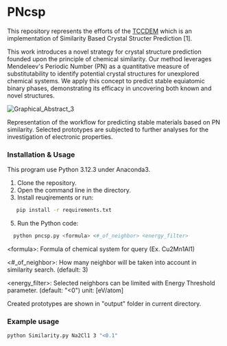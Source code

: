 # PNcsp

This repository represents the efforts of the [TCCDEM](https://github.com/tccdem/) which is an implementation of Similarity Based Crystal Structer Prediction [1]. 

This work introduces a novel strategy for crystal structure prediction founded upon the principle of chemical similarity.  Our method leverages Mendeleev's Periodic Number (PN) as a quantitative measure of substitutability to identify potential crystal structures for unexplored chemical systems. We apply this concept to predict stable equiatomic binary phases, demonstrating its efficacy in uncovering both known and novel structures.

![Graphical_Abstract_3](https://github.com/user-attachments/assets/cf590168-ab66-4dc7-8954-de794dfbf780)

Representation of the workflow for predicting stable materials based on PN similarity. Selected prototypes are subjected to further analyses for the investigation of electronic properties.



### Installation & Usage
This program use Python 3.12.3 under Anaconda3. 

1) Clone the repository.
2) Open the command line in the directory.
3) Install reuqirements or run:
```bash
   pip install -r requirements.txt
```
5) Run the Python code:
```bash
  python pncsp.py <formula> <#_of_neighbor> <energy_filter>
```
\<formula\>: Formula of chemical system for query (Ex. Cu2Mn1Al1)

\<#_of_neighbor\>: How many neighbor will be taken into account in similarity search. (default: 3)

\<energy_filter\>: Selected neighbors can be limited with Energy Threshold parameter. (default: "<0") unit: [eV/atom]

Created prototypes are shown in "output" folder in current directory.

### Example usage
```bash
python Similarity.py Na2Cl1 3 "<0.1"
```
